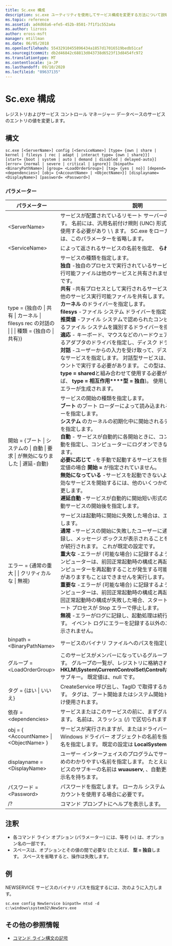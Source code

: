 ```yaml
---
title: Sc.exe 構成
description: sc.exe ユーティリティを使用してサービス構成を変更する方法について説明します。
ms.topic: reference
ms.assetid: ad4d68a6-efe5-452b-8501-7f1f1c552a4a
ms.author: lizross
author: eross-msft
manager: mtillman
ms.date: 06/05/2018
ms.openlocfilehash: 55432910455896434a1857d17016519bedb51caf
ms.sourcegitcommit: db2d46842c68813d043738d6523f13d8454fc972
ms.translationtype: MT
ms.contentlocale: ja-JP
ms.lasthandoff: 09/10/2020
ms.locfileid: "89637135"
---
```

# <a name="scexe-config"></a>Sc.exe 構成

レジストリおよびサービス コントロール マネージャー データベースのサービスのエントリの値を変更します。

## <a name="syntax"></a>構文

```
sc.exe [<ServerName>] config [<ServiceName>] [type= {own | share | kernel | filesys | rec | adapt | interact type= {own | share}}] [start= {boot | system | auto | demand | disabled | delayed-auto}] [error= {normal | severe | critical | ignore}] [binpath= <BinaryPathName>] [group= <LoadOrderGroup>] [tag= {yes | no}] [depend= <dependencies>] [obj= {<AccountName> | <ObjectName>}] [displayname= <DisplayName>] [password= <Password>]
```

### <a name="parameters"></a>パラメーター

|パラメーター|説明|
|---------|-----------|
|\<ServerName>|サービスが配置されているリモート サーバーの名前を指定します。 名前には、汎用名前付け規則 (UNC) 形式 (myserver など) を使用する必要があり \\ \\ ます。 SC.exe をローカルで実行するには、このパラメーターを省略します。|
|\<ServiceName>|によって返されるサービスの名前を指定、 **られて** 操作します。|
|type = {独自の \| 共有 \| カーネル \| filesys rec の対話の \| \| \| 種類 = {独自の \| 共有}} | サービスの種類を指定します。</br>**独自** -独自のプロセスで実行されているサービスを指定します。 実行可能ファイルは他のサービスと共有されません。 これが既定値です。</br>**共有** -共有プロセスとして実行されるサービスを指定します。 その他のサービス実行可能ファイルを共有します。</br>**カーネル** のドライバーを指定します。</br>**filesys** -ファイル システム ドライバーを指定します。</br>**推奨値** -ファイル システムで認められたコンピューターで使用されるファイル システムを識別するドライバーを指定します。</br>**適応** - キーボード、マウスなどのハードウェア デバイスを識別するアダプタのドライバを指定し、ディスク ドライブします。</br>**対話** -ユーザーからの入力を受け取って、デスクトップと対話可能なサービスを指定します。 対話型サービスは、LocalSystem アカウントで実行する必要があります。 この型は、 **type = 独自**または**type = shared**と組み合わせて使用する必要があります (たとえば、 **type = 相互作用****型 = 独自**)。 使用して **型 = 対話** 自体でエラーが生成されます。|
|開始 = {ブート \| システムの \| 自動 \| 要求 \| が無効になりました \| 遅延-自動}|サービスの開始の種類を指定します。</br>**ブート** のブート ローダーによって読み込まれるデバイス ドライバーを指定します。</br>**システム** のカーネルの初期化中に開始されるデバイス ドライバーを指定します。</br>**自動** - サービスが自動的に各開始ときに、コンピューターの再起動を指定し、コンピューターにログオンできない場合でも実行できます。</br>**必要に応じて** -を手動で起動するサービスを指定します。 これは既定値の場合 **開始 =** が指定されていません。</br>**無効になっている** -サービスを起動できないように指定します。 無効なサービスを開始するには、他のいくつかの値に開始の種類を変更します。</br>**遅延自動** -サービスが自動的に開始短い形式の時刻が、その他の自動サービスの開始後を指定します。|
|エラー = {通常の重大 \| \| クリティカルな \| 無視}|サービスは起動時に開始に失敗した場合は、エラーの重大度を指定します。</br>**通常** -サービスの開始に失敗したユーザーに通知エラーをログに記録し、メッセージ ボックスが表示されることを指定します。 起動が続行されます。 これが既定の設定です。</br>**重大な** -エラーが (可能な場合) に記録するように指定します。 コンピューターは、前回正常起動時の構成と再起動を試みます。 コンピューターを再起動することが発生する可能性がサービス可能性がありますもことはできませんを実行します。</br>**重要な** -エラーが (可能な場合) に記録するように指定します。 コンピューターは、前回正常起動時の構成と再起動を試みます。 前回正常起動時の構成が失敗した場合、スタートアップも失敗し、ブート プロセスが Stop エラーで停止します。</br>**無視** -エラーがログに記録し、起動処理は続行するように指定します。 イベント ログにエラーを記録する以外のユーザーに通知は表示されません。|
|binpath = \<BinaryPathName>|サービスのバイナリ ファイルへのパスを指定します。|
|グループ = \<LoadOrderGroup>|このサービスがメンバーになっているグループの名前を指定します。 グループの一覧が、レジストリに格納されている、 **HKLM\System\CurrentControlSet\Control\ServiceGroupOrder** サブキー。 既定値は、null です。|
|タグ = {はい \| いいえ}|CreateService 呼び出し、TagID で取得するかどうかを指定します。 タグは、ブート開始またはシステム開始ドライバーに対してだけ使用されます。|
|依存 = \<dependencies>|サービスまたはこのサービスの前に、まずグループの名前を指定します。 名前は、スラッシュ (/) で区切られます。|
|obj = { \<AccountName> \| \<ObjectName> }|サービスが実行されますが、またはドライバーを実行する Windows ドライバー オブジェクトの名前を指定するアカウントの名を指定します。 既定の設定は **LocalSystem**します。|
|displayname = \<DisplayName>|ユーザー インターフェイスのプログラムでサービスを識別するためのわかりやすい名前を指定します。 たとえば、1 つの特定のサービスのサブキーの名前は **wuauserv**, 、自動更新のわかりやすい表示名を持ちます。|
|パスワード = \<Password>|パスワードを指定します。 ローカル システム アカウント以外のアカウントを使用する場合に必要です。|
|/?|コマンド プロンプトにヘルプを表示します。|

## <a name="remarks"></a>注釈

-   各コマンド ライン オプション (パラメーター) には、等号 (=) は、オプション名の一部です。
-   スペースは、オプションとその値の間で必要な (たとえば、 **型 = 独自**します。 スペースを省略すると、操作は失敗します。

## <a name="examples"></a>例

NEWSERVICE サービスのバイナリ パスを指定するには、次のように入力します。
```
sc.exe config NewService binpath= ntsd -d c:\windows\system32\NewServ.exe
```

## <a name="additional-references"></a>その他の参照情報

- [コマンド ライン構文の記号](command-line-syntax-key.md)
